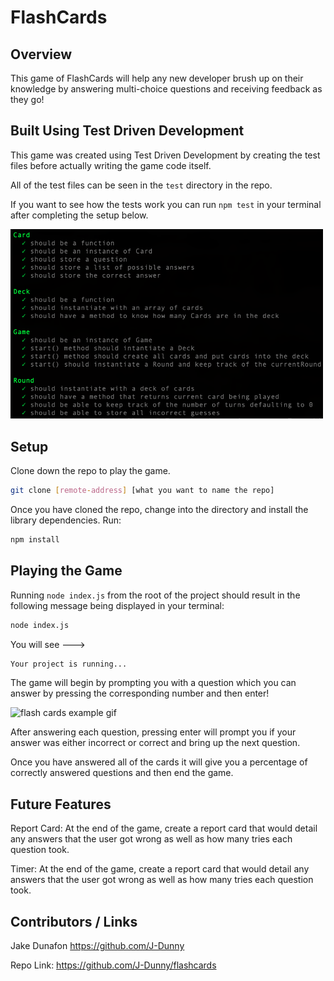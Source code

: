 # FlashCards

## Overview

This game of FlashCards will help any new developer brush up on their knowledge by answering multi-choice questions and receiving feedback as they go!

## Built Using Test Driven Development
This game was created using Test Driven Development by creating the test files before actually writing the game code itself.  

All of the test files can be seen in the `test` directory in the repo.

If you want to see how the tests work you can run `npm test` in your terminal after completing the setup below.

<img src="./assets/tdd2.png" alt="drawing" width="500"/>

## Setup

Clone down the repo to play the game.

```bash
git clone [remote-address] [what you want to name the repo]
```

Once you have cloned the repo, change into the directory and install the library dependencies. Run:

```bash
npm install
```
## Playing the Game

Running `node index.js` from the root of the project should result in the following message being displayed in your terminal:

```bash
node index.js
```
You will see --->
```bash
Your project is running...
```


The game will begin by prompting you with a question which you can answer by pressing the corresponding number and then enter!

![flash cards example gif](https://media.giphy.com/media/1zkb1q58eTiTH6D7wc/giphy.gif)



After answering each question, pressing enter will prompt you if your answer was either incorrect or correct and bring up the next question.

Once you have answered all of the cards it will give you a percentage of correctly answered questions and then end the game.

## Future Features
Report Card: At the end of the game, create a report card that would detail any answers that the user got wrong as well as how many tries each question took.

Timer: At the end of the game, create a report card that would detail any answers that the user got wrong as well as how many tries each question took.

## Contributors / Links
Jake Dunafon https://github.com/J-Dunny

Repo Link: https://github.com/J-Dunny/flashcards
